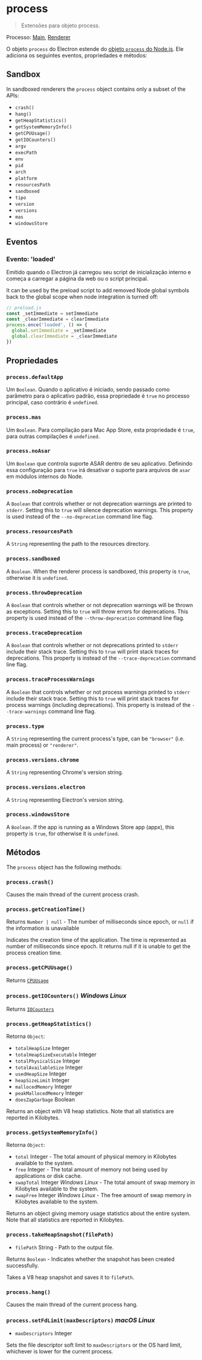 # process

> Extensões para objeto process.

Processo: [Main](../glossary.md#main-process), [Renderer](../glossary.md#renderer-process)

O objeto `process` do Electron estende do [objeto `process` do Node.js](https://nodejs.org/api/process.html). Ele adiciona os seguintes eventos, propriedades e métodos:

## Sandbox

In sandboxed renderers the `process` object contains only a subset of the APIs:

* `crash()`
* `hang()`
* `getHeapStatistics()`
* `getSystemMemoryInfo()`
* `getCPUUsage()`
* `getIOCounters()`
* `argv`
* `execPath`
* `env`
* `pid`
* `arch`
* `platform`
* `resourcesPath`
* `sandboxed`
* `tipo`
* `version`
* `versions`
* `mas`
* `windowsStore`

## Eventos

### Evento: 'loaded'

Emitido quando o Electron já carregou seu script de inicialização interno e começa a carregar a página da web ou o script principal.

It can be used by the preload script to add removed Node global symbols back to the global scope when node integration is turned off:

```javascript
// preload.js
const _setImmediate = setImmediate
const _clearImmediate = clearImmediate
process.once('loaded', () => {
  global.setImmediate = _setImmediate
  global.clearImmediate = _clearImmediate
})
```

## Propriedades

### `process.defaultApp`

Um `Boolean`. Quando o aplicativo é iniciado, sendo passado como parâmetro para o aplicativo padrão, essa propriedade é `true` no processo principal, caso contrário é `undefined`.

### `process.mas`

Um `Boolean`. Para compilação para Mac App Store, esta propriedade é `true`, para outras compilações é `undefined`.

### `process.noAsar`

Um `Boolean` que controla suporte ASAR dentro de seu aplicativo. Definindo essa configuração para `true` irá desativar o suporte para arquivos de `asar` em módulos internos do Node.

### `process.noDeprecation`

A `Boolean` that controls whether or not deprecation warnings are printed to `stderr`. Setting this to `true` will silence deprecation warnings. This property is used instead of the `--no-deprecation` command line flag.

### `process.resourcesPath`

A `String` representing the path to the resources directory.

### `process.sandboxed`

A `Boolean`. When the renderer process is sandboxed, this property is `true`, otherwise it is `undefined`.

### `process.throwDeprecation`

A `Boolean` that controls whether or not deprecation warnings will be thrown as exceptions. Setting this to `true` will throw errors for deprecations. This property is used instead of the `--throw-deprecation` command line flag.

### `process.traceDeprecation`

A `Boolean` that controls whether or not deprecations printed to `stderr` include their stack trace. Setting this to `true` will print stack traces for deprecations. This property is instead of the `--trace-deprecation` command line flag.

### `process.traceProcessWarnings`

A `Boolean` that controls whether or not process warnings printed to `stderr` include their stack trace. Setting this to `true` will print stack traces for process warnings (including deprecations). This property is instead of the `--trace-warnings` command line flag.

### `process.type`

A `String` representing the current process's type, can be `"browser"` (i.e. main process) or `"renderer"`.

### `process.versions.chrome`

A `String` representing Chrome's version string.

### `process.versions.electron`

A `String` representing Electron's version string.

### `process.windowsStore`

A `Boolean`. If the app is running as a Windows Store app (appx), this property is `true`, for otherwise it is `undefined`.

## Métodos

The `process` object has the following methods:

### `process.crash()`

Causes the main thread of the current process crash.

### `process.getCreationTime()`

Returns `Number | null` - The number of milliseconds since epoch, or `null` if the information is unavailable

Indicates the creation time of the application. The time is represented as number of milliseconds since epoch. It returns null if it is unable to get the process creation time.

### `process.getCPUUsage()`

Returns [`CPUUsage`](structures/cpu-usage.md)

### `process.getIOCounters()` *Windows* *Linux*

Returns [`IOCounters`](structures/io-counters.md)

### `process.getHeapStatistics()`

Retorna `Object`:

* `totalHeapSize` Integer
* `totalHeapSizeExecutable` Integer
* `totalPhysicalSize` Integer
* `totalAvailableSize` Integer
* `usedHeapSize` Integer
* `heapSizeLimit` Integer
* `mallocedMemory` Integer
* `peakMallocedMemory` Integer
* `doesZapGarbage` Boolean

Returns an object with V8 heap statistics. Note that all statistics are reported in Kilobytes.

### `process.getSystemMemoryInfo()`

Retorna `Object`:

* `total` Integer - The total amount of physical memory in Kilobytes available to the system.
* `free` Integer - The total amount of memory not being used by applications or disk cache.
* `swapTotal` Integer *Windows* *Linux* - The total amount of swap memory in Kilobytes available to the system.
* `swapFree` Integer *Windows* *Linux* - The free amount of swap memory in Kilobytes available to the system.

Returns an object giving memory usage statistics about the entire system. Note that all statistics are reported in Kilobytes.

### `process.takeHeapSnapshot(filePath)`

* `filePath` String - Path to the output file.

Returns `Boolean` - Indicates whether the snapshot has been created successfully.

Takes a V8 heap snapshot and saves it to `filePath`.

### `process.hang()`

Causes the main thread of the current process hang.

### `process.setFdLimit(maxDescriptors)` *macOS* *Linux*

* `maxDescriptors` Integer

Sets the file descriptor soft limit to `maxDescriptors` or the OS hard limit, whichever is lower for the current process.